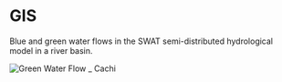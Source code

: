 # GIS
Blue and green water flows in the SWAT semi-distributed hydrological model in a river basin.

![Green Water Flow _ Cachi](https://user-images.githubusercontent.com/107366367/185747009-5d60076f-4c39-4825-95df-3bdc83b54d34.png)
